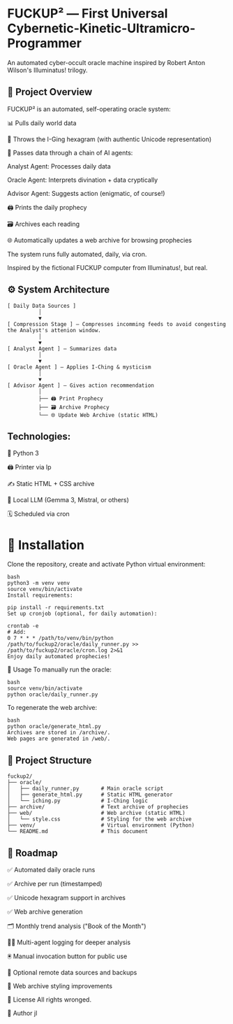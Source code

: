 # FUCKUP² — First Universal Cybernetic-Kinetic-Ultramicro-Programmer
An automated cyber-occult oracle machine inspired by Robert Anton Wilson's Illuminatus! trilogy.

## 📜 Project Overview
FUCKUP² is an automated, self-operating oracle system:

📊 Pulls daily world data

🧙 Throws the I-Ging hexagram (with authentic Unicode representation)

🧩 Passes data through a chain of AI agents:

Analyst Agent: Processes daily data

Oracle Agent: Interprets divination + data cryptically

Advisor Agent: Suggests action (enigmatic, of course!)

🖨️ Prints the daily prophecy

🗃️ Archives each reading

🌐 Automatically updates a web archive for browsing prophecies

The system runs fully automated, daily, via cron.

Inspired by the fictional FUCKUP computer from Illuminatus!, but real.

## ⚙️ System Architecture

```
[ Daily Data Sources ]
          │
          ▼
[ Compression Stage ] — Compresses incomming feeds to avoid congesting the Analyst's attenion window.
          │
          ▼
[ Analyst Agent ] — Summarizes data
          │
          ▼
[ Oracle Agent ] — Applies I-Ching & mysticism
          │
          ▼
[ Advisor Agent ] — Gives action recommendation
          │
          ├── 🖨️ Print Prophecy
          ├── 🗃️ Archive Prophecy
          └── 🌐 Update Web Archive (static HTML)
```

## Technologies:

🐍 Python 3

🖨️ Printer via lp

✍️ Static HTML + CSS archive

🧠 Local LLM (Gemma 3, Mistral, or others)

🗓️ Scheduled via cron

# 🚀 Installation
Clone the repository, create and activate Python virtual environment:


```
bash
python3 -m venv venv
source venv/bin/activate
Install requirements:
```

```
pip install -r requirements.txt
Set up cronjob (optional, for daily automation):
```
```
crontab -e
# Add:
0 7 * * * /path/to/venv/bin/python /path/to/fuckup2/oracle/daily_runner.py >> /path/to/fuckup2/oracle/cron.log 2>&1
Enjoy daily automated prophecies!
```
🧩 Usage
To manually run the oracle:
```
bash
source venv/bin/activate
python oracle/daily_runner.py
```
To regenerate the web archive:
```
bash
python oracle/generate_html.py
Archives are stored in /archive/.
Web pages are generated in /web/.
```
## 📂 Project Structure
```
fuckup2/
├── oracle/
│   ├── daily_runner.py       # Main oracle script
│   ├── generate_html.py      # Static HTML generator
│   └── iching.py             # I-Ching logic
├── archive/                  # Text archive of prophecies
├── web/                      # Web archive (static HTML)
│   └── style.css             # Styling for the web archive
├── venv/                     # Virtual environment (Python)
└── README.md                 # This document
```
## 🚀 Roadmap
 ✅ Automated daily oracle runs

 ✅ Archive per run (timestamped)

 ✅ Unicode hexagram support in archives

 ✅ Web archive generation

 🗂️ Monthly trend analysis ("Book of the Month")

 🧙‍♂️ Multi-agent logging for deeper analysis

 🖲️ Manual invocation button for public use

 📡 Optional remote data sources and backups

 🎨 Web archive styling improvements

📝 License
All rights wronged.

👤 Author
jl



